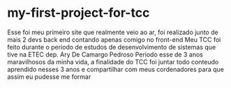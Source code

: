 # my-first-project-for-tcc

Esse foi meu primeiro site que realmente veio ao ar, foi realizado junto de mais 2 devs back end contando apenas comigo no front-end
Meu TCC foi feito durante o periodo de estudos de desenvolvimento de sistemas que tive na ETEC dep. Ary De Camargo Pedroso
Periodo esse de 3 anos maravilhosos da minha vida, a finalidade do TCC foi juntar todo conteudo aprendido nesses 3 anos e compartilhar
com meus cordenadores para que assim eu pudesse me formar  

